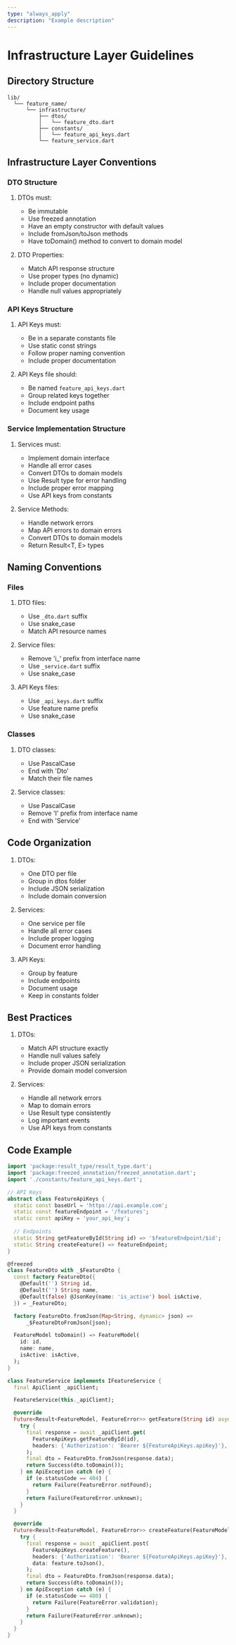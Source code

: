 ```yaml
---
type: "always_apply"
description: "Example description"
---
```


# Infrastructure Layer Guidelines

## Directory Structure

```
lib/
  └── feature_name/
      └── infrastructure/
          ├── dtos/
          │   └── feature_dto.dart
          ├── constants/
          │   └── feature_api_keys.dart
          └── feature_service.dart
```

## Infrastructure Layer Conventions

### DTO Structure

1. DTOs must:
   - Be immutable
   - Use freezed annotation
   - Have an empty constructor with default values
   - Include fromJson/toJson methods
   - Have toDomain() method to convert to domain model

2. DTO Properties:
   - Match API response structure
   - Use proper types (no dynamic)
   - Include proper documentation
   - Handle null values appropriately

### API Keys Structure

1. API Keys must:
   - Be in a separate constants file
   - Use static const strings
   - Follow proper naming convention
   - Include proper documentation

2. API Keys file should:
   - Be named `feature_api_keys.dart`
   - Group related keys together
   - Include endpoint paths
   - Document key usage

### Service Implementation Structure

1. Services must:
   - Implement domain interface
   - Handle all error cases
   - Convert DTOs to domain models
   - Use Result type for error handling
   - Include proper error mapping
   - Use API keys from constants

2. Service Methods:
   - Handle network errors
   - Map API errors to domain errors
   - Convert DTOs to domain models
   - Return Result<T, E> types

## Naming Conventions

### Files

1. DTO files:
   - Use `_dto.dart` suffix
   - Use snake_case
   - Match API resource names

2. Service files:
   - Remove 'i_' prefix from interface name
   - Use `_service.dart` suffix
   - Use snake_case

3. API Keys files:
   - Use `_api_keys.dart` suffix
   - Use feature name prefix
   - Use snake_case

### Classes

1. DTO classes:
   - Use PascalCase
   - End with 'Dto'
   - Match their file names

2. Service classes:
   - Use PascalCase
   - Remove 'I' prefix from interface name
   - End with 'Service'

## Code Organization

1. DTOs:
   - One DTO per file
   - Group in dtos folder
   - Include JSON serialization
   - Include domain conversion

2. Services:
   - One service per file
   - Handle all error cases
   - Include proper logging
   - Document error handling

3. API Keys:
   - Group by feature
   - Include endpoints
   - Document usage
   - Keep in constants folder

## Best Practices

1. DTOs:
   - Match API structure exactly
   - Handle null values safely
   - Include proper JSON serialization
   - Provide domain model conversion

2. Services:
   - Handle all network errors
   - Map to domain errors
   - Use Result type consistently
   - Log important events
   - Use API keys from constants

## Code Example

```dart
import 'package:result_type/result_type.dart';
import 'package:freezed_annotation/freezed_annotation.dart';
import './constants/feature_api_keys.dart';

// API Keys
abstract class FeatureApiKeys {
  static const baseUrl = 'https://api.example.com';
  static const featureEndpoint = '/features';
  static const apiKey = 'your_api_key';
  
  // Endpoints
  static String getFeatureById(String id) => '$featureEndpoint/$id';
  static String createFeature() => featureEndpoint;
}

@freezed
class FeatureDto with _$FeatureDto {
  const factory FeatureDto({
    @Default('') String id,
    @Default('') String name,
    @Default(false) @JsonKey(name: 'is_active') bool isActive,
  }) = _FeatureDto;

  factory FeatureDto.fromJson(Map<String, dynamic> json) => 
      _$FeatureDtoFromJson(json);

  FeatureModel toDomain() => FeatureModel(
    id: id,
    name: name,
    isActive: isActive,
  );
}

class FeatureService implements IFeatureService {
  final ApiClient _apiClient;

  FeatureService(this._apiClient);

  @override
  Future<Result<FeatureModel, FeatureError>> getFeature(String id) async {
    try {
      final response = await _apiClient.get(
        FeatureApiKeys.getFeatureById(id),
        headers: {'Authorization': 'Bearer ${FeatureApiKeys.apiKey}'},
      );
      final dto = FeatureDto.fromJson(response.data);
      return Success(dto.toDomain());
    } on ApiException catch (e) {
      if (e.statusCode == 404) {
        return Failure(FeatureError.notFound);
      }
      return Failure(FeatureError.unknown);
    }
  }

  @override
  Future<Result<FeatureModel, FeatureError>> createFeature(FeatureModel feature) async {
    try {
      final response = await _apiClient.post(
        FeatureApiKeys.createFeature(),
        headers: {'Authorization': 'Bearer ${FeatureApiKeys.apiKey}'},
        data: feature.toJson(),
      );
      final dto = FeatureDto.fromJson(response.data);
      return Success(dto.toDomain());
    } on ApiException catch (e) {
      if (e.statusCode == 400) {
        return Failure(FeatureError.validation);
      }
      return Failure(FeatureError.unknown);
    }
  }
} 